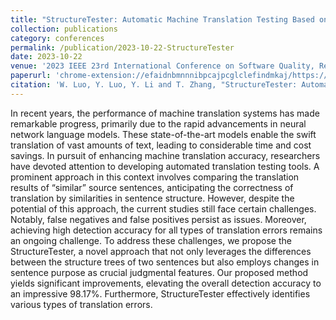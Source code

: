 ```yaml
---
title: "StructureTester: Automatic Machine Translation Testing Based on Variation Feature Vector"
collection: publications
category: conferences
permalink: /publication/2023-10-22-StructureTester
date: 2023-10-22
venue: '2023 IEEE 23rd International Conference on Software Quality, Reliability, and Security (QRS)'
paperurl: 'chrome-extension://efaidnbmnnnibpcajpcglclefindmkaj/https://qrs23.techconf.org/download/webpub/pdfs/QRS2023-34wsTDww3rU2MOt8f14bvw/195800a301/195800a301.pdf'
citation: 'W. Luo, Y. Luo, Y. Li and T. Zhang, "StructureTester: Automatic Machine Translation Testing Based on Variation Feature Vector," 2023 IEEE 23rd International Conference on Software Quality, Reliability, and Security (QRS), Chiang Mai, Thailand, 2023, pp. 301-312, '
---
```


In recent years, the performance of machine translation systems has made remarkable progress, primarily due to the rapid advancements in neural network language models. These state-of-the-art models enable the swift translation of vast amounts of text, leading to considerable time and cost savings. In pursuit of enhancing machine translation accuracy, researchers have devoted attention to developing automated translation testing tools. A prominent approach in this context involves comparing the translation results of “similar” source sentences, anticipating the correctness of translation by similarities in sentence structure. However, despite the potential of this approach, the current studies still face certain challenges. Notably, false negatives and false positives persist as issues. Moreover, achieving high detection accuracy for all types of translation errors remains an ongoing challenge. To address these challenges, we propose the StructureTester, a novel approach that not only leverages the differences between the structure trees of two sentences but also employs changes in sentence purpose as crucial judgmental features. Our proposed method yields significant improvements, elevating the overall detection accuracy to an impressive 98.17%. Furthermore, StructureTester effectively identifies various types of translation errors.
